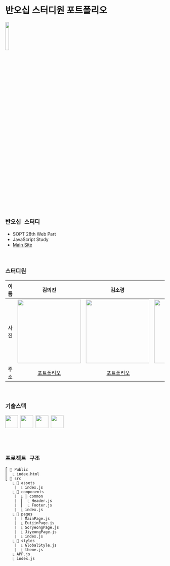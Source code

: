 # 반오십 스터디원 포트폴리오

<img src="https://user-images.githubusercontent.com/24906022/123024697-6db5d680-d414-11eb-8733-157a63bbf3b9.png" width=15%>

<br/>

## `반오십 스터디`

- SOPT 28th Web Part
- JavaScript Study
- [Main Site](https://github.com/facebook/create-react-app)

<br/>

## `스터디원`

| 이름 |                                                                                                                                                                                                                                    김의진                                                                                                                                                                                                                                     |                                                                                                                                                                                                                                                 김소령                                                                                                                                                                                                                                                  |                                                                                                                                                                                                                                    현지영                                                                                                                                                                                                                                     |
| :--: | :---------------------------------------------------------------------------------------------------------------------------------------------------------------------------------------------------------------------------------------------------------------------------------------------------------------------------------------------------------------------------------------------------------------------------------------------------------------------------: | :-----------------------------------------------------------------------------------------------------------------------------------------------------------------------------------------------------------------------------------------------------------------------------------------------------------------------------------------------------------------------------------------------------------------------------------------------------------------------------------------------------: | :---------------------------------------------------------------------------------------------------------------------------------------------------------------------------------------------------------------------------------------------------------------------------------------------------------------------------------------------------------------------------------------------------------------------------------------------------------------------------: |
| 사진 | <img src="https://s3.us-west-2.amazonaws.com/secure.notion-static.com/6342bdba-6db4-4085-a907-2798686c0485/Untitled.png?X-Amz-Algorithm=AWS4-HMAC-SHA256&X-Amz-Credential=AKIAT73L2G45O3KS52Y5%2F20210522%2Fus-west-2%2Fs3%2Faws4_request&X-Amz-Date=20210522T161653Z&X-Amz-Expires=86400&X-Amz-Signature=a5698614561f167515e1277049cac2f4ebdc64a184065d8dc92bc924e4108a1d&X-Amz-SignedHeaders=host&response-content-disposition=filename%20%3D%22Untitled.png%22" width=200> | <img src="https://s3.us-west-2.amazonaws.com/secure.notion-static.com/8e7f2a4e-248b-43fc-b021-9473cfc2d6da/shareImage_1617585084.jpg?X-Amz-Algorithm=AWS4-HMAC-SHA256&X-Amz-Credential=AKIAT73L2G45O3KS52Y5%2F20210522%2Fus-west-2%2Fs3%2Faws4_request&X-Amz-Date=20210522T161219Z&X-Amz-Expires=86400&X-Amz-Signature=62d0ee51b4ba37147668deebab63b5e033929820c8d49412a0195fcf2c9165f6&X-Amz-SignedHeaders=host&response-content-disposition=filename%20%3D%22shareImage_1617585084.jpg%22" width=200> | <img src="https://s3.us-west-2.amazonaws.com/secure.notion-static.com/35b6b531-b97c-4bd3-921f-ef243ad10931/Untitled.png?X-Amz-Algorithm=AWS4-HMAC-SHA256&X-Amz-Credential=AKIAT73L2G45O3KS52Y5%2F20210522%2Fus-west-2%2Fs3%2Faws4_request&X-Amz-Date=20210522T162245Z&X-Amz-Expires=86400&X-Amz-Signature=66db4d4b7361738cba1f873992ced4d62b4183b226e9722932c90909f848adab&X-Amz-SignedHeaders=host&response-content-disposition=filename%20%3D%22Untitled.png%22" width=200> |
| 주소 |                                                                                                                                                                                                                      [포트폴리오](http://localhost:3000)                                                                                                                                                                                                                      |                                                                                                                                                                                                                                &nbsp;[포트폴리오](http://localhost:3000)                                                                                                                                                                                                                                |                                                                                                                                                                                                                   &nbsp;[포트폴리오](http://localhost:3000)                                                                                                                                                                                                                   |

<br/>

## `기술스택`

<img src="https://img.shields.io/badge/-ReactJs-61DAFB?logo=react&logoColor=white&style=flat" height=40>&nbsp;&nbsp;<img src="https://img.shields.io/badge/-CSS3-2573B6?logo=css3&logoColor=white&style=flat" height=40>&nbsp;&nbsp;<img src="https://img.shields.io/badge/-HTML5-ED4133?logo=html5&logoColor=white&style=flat" height=40>&nbsp;&nbsp;<img src="https://img.shields.io/badge/-JavaScript-E5D145?logo=javascript&logoColor=white&style=flat" height=40>

<br/>
<br/>

## `프로젝트 구조`

```
⎡ 📁 Public
⎜  ⎿ index.html
⎣ 📁 src
   ⎿ 📁 assets
   ⎹  ⎿ index.js
   ⎿ 📁 components
   ⎹  ⎿ 📁 common
   ⎹  ⎮  ⎿ Header.js
   ⎹  ⎮  ⎿ Footer.js
   ⎹  ⎿ index.js
   ⎿ 📁 pages
   ⎹  ⎿ MainPage.js
   ⎹  ⎿ EuijinPage.js
   ⎹  ⎿ SoryeongPage.js
   ⎹  ⎿ JiyeongPage.js
   ⎹  ⎿ index.js
   ⎿ 📁 styles
   ⎹  ⎿ GlobalStyle.js
   ⎹  ⎿ theme.js
   ⎿ APP.js
   ⎿ index.js
```
